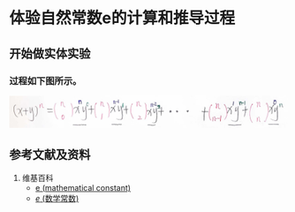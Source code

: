# 体验自然常数e的计算和推导过程

## 开始做实体实验

### 过程如下图所示。

![](/images/数论/推导出自然常数e的数值/体验自然常数e的计算和推导过程/1a1.jpg)

## 参考文献及资料

1. 维基百科
	- [e (mathematical constant)](https://en.wikipedia.org/wiki/E_(mathematical_constant)) 
	- [<i>e</i> (数学常数)](https://zh.wikipedia.org/wiki/E_(%E6%95%B0%E5%AD%A6%E5%B8%B8%E6%95%B0)) 
